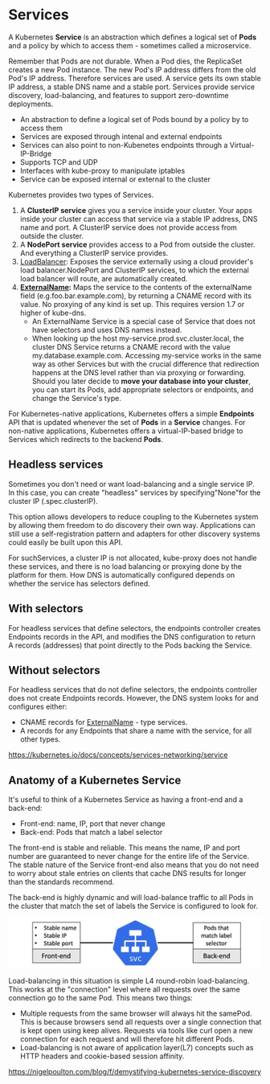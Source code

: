 # Services

A Kubernetes **Service** is an abstraction which defines a logical set of **Pods** and a policy by which to access them - sometimes called a microservice.

Remember that Pods are not durable. When a Pod dies, the ReplicaSet creates a new Pod instance. The new Pod's IP address differs from the old Pod's IP address. Therefore services are used. A service gets its own stable IP address, a stable DNS name and a stable port. Services provide service discovery, load-balancing, and features to support zero-downtime deployments.

- An abstraction to define a logical set of Pods bound by a policy by to access them
- Services are exposed through intenal and external endpoints
- Services can also point to non-Kubenetes endpoints through a Virtual-IP-Bridge
- Supports TCP and UDP
- Interfaces with kube-proxy to manipulate iptables
- Service can be exposed internal or external to the cluster

Kubernetes provides two types of Services.

1. A **ClusterIP service** gives you a service inside your cluster. Your apps inside your cluster can access that service via a stable IP address, DNS name and port. A ClusterIP service does not provide access from outside the cluster.
2. A **NodePort service** provides access to a Pod from outside the cluster. And everything a ClusterIP service provides.
3. [LoadBalancer](https://kubernetes.io/docs/concepts/services-networking/#loadbalancer): Exposes the service externally using a cloud provider's load balancer.NodePort and ClusterIP services, to which the external load balancer will route, are automatically created.
4. **[ExternalName](https://kubernetes.io/docs/concepts/services-networking/#externalname):** Maps the service to the contents of the externalName field (e.g.foo.bar.example.com), by returning a CNAME record with its value. No proxying of any kind is set up. This requires version 1.7 or higher of kube-dns.
    - An ExternalName Service is a special case of Service that does not have selectors and uses DNS names instead.
    - When looking up the host my-service.prod.svc.cluster.local, the cluster DNS Service returns a CNAME record with the value my.database.example.com. Accessing my-service works in the same way as other Services but with the crucial difference that redirection happens at the DNS level rather than via proxying or forwarding. Should you later decide to **move your database into your cluster**, you can start its Pods, add appropriate selectors or endpoints, and change the Service's type.

For Kubernetes-native applications, Kubernetes offers a simple **Endpoints** API that is updated whenever the set of **Pods** in a **Service** changes. For non-native applications, Kubernetes offers a virtual-IP-based bridge to Services which redirects to the backend **Pods**.

## Headless services

Sometimes you don't need or want load-balancing and a single service IP. In this case, you can create "headless" services by specifying"None"for the cluster IP (.spec.clusterIP).

This option allows developers to reduce coupling to the Kubernetes system by allowing them freedom to do discovery their own way. Applications can still use a self-registration pattern and adapters for other discovery systems could easily be built upon this API.

For suchServices, a cluster IP is not allocated, kube-proxy does not handle these services, and there is no load balancing or proxying done by the platform for them. How DNS is automatically configured depends on whether the service has selectors defined.

## With selectors

For headless services that define selectors, the endpoints controller creates Endpoints records in the API, and modifies the DNS configuration to return A records (addresses) that point directly to the Pods backing the Service.

## Without selectors

For headless services that do not define selectors, the endpoints controller does not create Endpoints records. However, the DNS system looks for and configures either:

- CNAME records for [ExternalName](https://kubernetes.io/docs/concepts/services-networking/service/#externalname) - type services.
- A records for any Endpoints that share a name with the service, for all other types.

<https://kubernetes.io/docs/concepts/services-networking/service>

## Anatomy of a Kubernetes Service

It's useful to think of a Kubernetes Service as having a front-end and a back-end:

- Front-end: name, IP, port that never change
- Back-end: Pods that match a label selector

The front-end is stable and reliable. This means the name, IP and port number are guaranteed to never change for the entire life of the Service. The stable nature of the Service front-end also means that you do not need to worry about stale entries on clients that cache DNS results for longer than the standards recommend.

The back-end is highly dynamic and will load-balance traffic to all Pods in the cluster that match the set of labels the Service is configured to look for.

![image](../../../media/DevOps-Kubernetes-Services-image1.jpg)

Load-balancing in this situation is simple L4 round-robin load-balancing. This works at the "connection" level where all requests over the same connection go to the same Pod. This means two things:

- Multiple requests from the same browser will always hit the samePod. This is because browsers send all requests over a single connection that is kept open using keep alives. Requests via tools like curl open a new connection for each request and will therefore hit different Pods.
- Load-balancing is not aware of application layer(L7) concepts such as HTTP headers and cookie-based session affinity.

<https://nigelpoulton.com/blog/f/demystifying-kubernetes-service-discovery>
